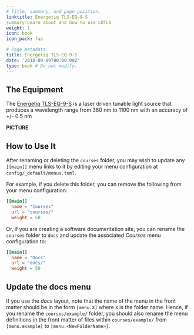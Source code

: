 ```yaml
---
# Title, summary, and page position.
linktitle: Energetiq TLS-EQ-9-S
summary:Learn about and how to use LDTLS
weight: 1
icon: book
icon_pack: fas

# Page metadata.
title: Energetiq TLS-EQ-9-S
date: '2018-09-09T00:00:00Z'
type: book # Do not modify.
---
```


## The Equipment

The [Energetiq TLS-EQ-9-S](https://www.energetiq.com/tls-eq-9-tunable-light-source) is a laser driven tunable light source that produces a wavelength range from 380 nm to 1100 nm with an accuracy of +/- 0.5 nm

**PICTURE**

 
## How to Use It

After renaming or deleting the `courses` folder, you may wish to update any `[[main]]` menu links to it by editing your menu configuration at `config/_default/menus.toml`.

For example, if you delete this folder, you can remove the following from your menu configuration:

```toml
[[main]]
  name = "Courses"
  url = "courses/"
  weight = 50
```

Or, if you are creating a software documentation site, you can rename the `courses` folder to `docs` and update the associated _Courses_ menu configuration to:

```toml
[[main]]
  name = "Docs"
  url = "docs/"
  weight = 50
```

## Update the docs menu

If you use the _docs_ layout, note that the name of the menu in the front matter should be in the form `[menu.X]` where `X` is the folder name. Hence, if you rename the `courses/example/` folder, you should also rename the menu definitions in the front matter of files within `courses/example/` from `[menu.example]` to `[menu.<NewFolderName>]`.
